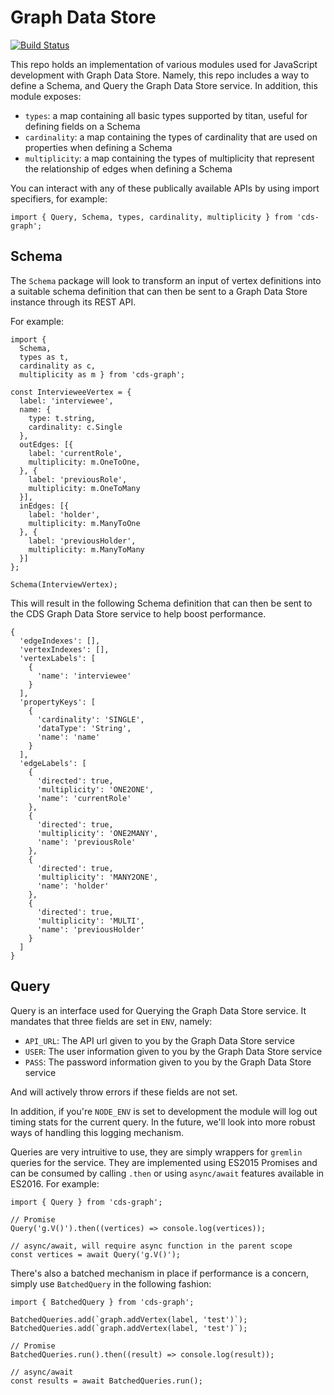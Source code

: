 # Graph Data Store

[![Build Status](https://travis-ci.org/joshblack/cds-graph.svg?branch=master)](https://travis-ci.org/joshblack/cds-graph)

This repo holds an implementation of various modules used for JavaScript development with Graph Data Store. Namely, this repo includes a way to define a Schema, and Query the Graph Data Store service. In addition, this module exposes:

- `types`: a map containing all basic types supported by titan, useful for defining fields on a Schema
- `cardinality`: a map containing the types of cardinality that are used on properties when defining a Schema
- `multiplicity`: a map containing the types of multiplicity that represent the relationship of edges when defining a Schema

You can interact with any of these publically available APIs by using import specifiers, for example:

```
import { Query, Schema, types, cardinality, multiplicity } from 'cds-graph';
```

## Schema

The `Schema` package will look to transform an input of vertex definitions into a suitable schema definition that can then be sent to a Graph Data Store instance through its REST API.

For example:

```
import {
  Schema,
  types as t,
  cardinality as c,
  multiplicity as m } from 'cds-graph';
  
const IntervieweeVertex = {
  label: 'interviewee',
  name: {
    type: t.string,
    cardinality: c.Single
  },
  outEdges: [{
    label: 'currentRole',
    multiplicity: m.OneToOne,
  }, {
    label: 'previousRole',
    multiplicity: m.OneToMany
  }],
  inEdges: [{
    label: 'holder',
    multiplicity: m.ManyToOne
  }, {
    label: 'previousHolder',
    multiplicity: m.ManyToMany
  }]
};

Schema(InterviewVertex);
```

This will result in the following Schema definition that can then be sent to the CDS Graph Data Store service to help boost performance.

```
{
  'edgeIndexes': [],
  'vertexIndexes': [],
  'vertexLabels': [
    {
      'name': 'interviewee'
    }
  ],
  'propertyKeys': [
    {
      'cardinality': 'SINGLE',
      'dataType': 'String',
      'name': 'name'
    }
  ],
  'edgeLabels': [
    {
      'directed': true,
      'multiplicity': 'ONE2ONE',
      'name': 'currentRole'
    },
    {
      'directed': true,
      'multiplicity': 'ONE2MANY',
      'name': 'previousRole'
    },
    {
      'directed': true,
      'multiplicity': 'MANY2ONE',
      'name': 'holder'
    },
    {
      'directed': true,
      'multiplicity': 'MULTI',
      'name': 'previousHolder'
    }
  ]
}
```

## Query

Query is an interface used for Querying the Graph Data Store service. It mandates that three fields are set in `ENV`, namely:

- `API_URL`: The API url given to you by the Graph Data Store service
- `USER`: The user information given to you by the Graph Data Store service
- `PASS`: The password information given to you by the Graph Data Store service

And will actively throw errors if these fields are not set.

In addition, if you're `NODE_ENV` is set to development the module will log out timing stats for the current query. In the future, we'll look into more robust ways of handling this logging mechanism.

Queries are very intruitive to use, they are simply wrappers for `gremlin` queries for the service. They are implemented using ES2015 Promises and can be consumed by calling `.then` or using `async/await` features available in ES2016. For example:

```
import { Query } from 'cds-graph';

// Promise
Query('g.V()').then((vertices) => console.log(vertices));

// async/await, will require async function in the parent scope
const vertices = await Query('g.V()');
```

There's also a batched mechanism in place if performance is a concern, simply use `BatchedQuery` in the following fashion:

```
import { BatchedQuery } from 'cds-graph';

BatchedQueries.add(`graph.addVertex(label, 'test')`);
BatchedQueries.add(`graph.addVertex(label, 'test')`);

// Promise
BatchedQueries.run().then((result) => console.log(result));

// async/await
const results = await BatchedQueries.run();
```
